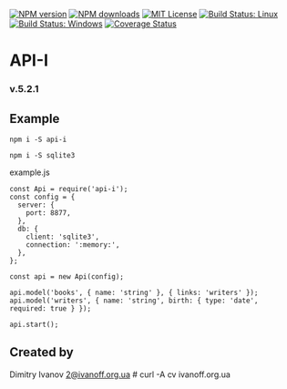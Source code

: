 [![NPM version][npm-version-image]][npm-url]
[![NPM downloads][npm-downloads-image]][npm-url]
[![MIT License][license-image]][license-url]
[![Build Status: Linux][travis-image]][travis-url]
[![Build Status: Windows][appveyor-image]][appveyor-url]
[![Coverage Status][coveralls-image]][coveralls-url]

# API-I

### v.5.2.1

## Example

```npm i -S api-i```

```npm i -S sqlite3```


example.js

```
const Api = require('api-i');
const config = {
  server: {
    port: 8877,
  },
  db: {
    client: 'sqlite3',
    connection: ':memory:',
  },
};

const api = new Api(config);

api.model('books', { name: 'string' }, { links: 'writers' });
api.model('writers', { name: 'string', birth: { type: 'date', required: true } });

api.start();

```

## Created by

  Dimitry Ivanov <2@ivanoff.org.ua> # curl -A cv ivanoff.org.ua

[license-image]: http://img.shields.io/badge/license-MIT-blue.svg?style=flat
[license-url]: LICENSE

[npm-url]: https://npmjs.org/package/api-i
[npm-version-image]: http://img.shields.io/npm/v/api-i.svg?style=flat
[npm-downloads-image]: http://img.shields.io/npm/dm/api-i.svg?style=flat

[travis-url]: https://travis-ci.org/ivanoff/api-i
[travis-image]: https://travis-ci.org/ivanoff/api-i.svg?branch=master

[appveyor-url]: https://ci.appveyor.com/project/ivanoff/api-i/branch/master
[appveyor-image]: https://ci.appveyor.com/api/projects/status/lp3nhnam1eyyqh33/branch/master?svg=true

[coveralls-url]: https://coveralls.io/github/ivanoff/api-i?branch=master
[coveralls-image]: https://coveralls.io/repos/github/ivanoff/api-i/badge.svg?branch=master

